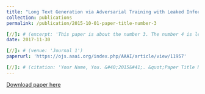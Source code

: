 ```yaml
---
title: "Long Text Generation via Adversarial Training with Leaked Information (AAAI 2018)"
collection: publications
permalink: /publication/2015-10-01-paper-title-number-3

[//]: # (excerpt: 'This paper is about the number 3. The number 4 is left for future work.')
date: 2017-11-30

[//]: # (venue: 'Journal 1')
paperurl: 'https://ojs.aaai.org/index.php/AAAI/article/view/11957'

[//]: # (citation: 'Your Name, You. &#40;2015&#41;. &quot;Paper Title Number 3.&quot; <i>Journal 1</i>. 1&#40;3&#41;.')
---
```


[//]: # (This paper is about the number 3. The number 4 is left for future work.)

[Download paper here](http://academicpages.github.io/files/paper3.pdf)

